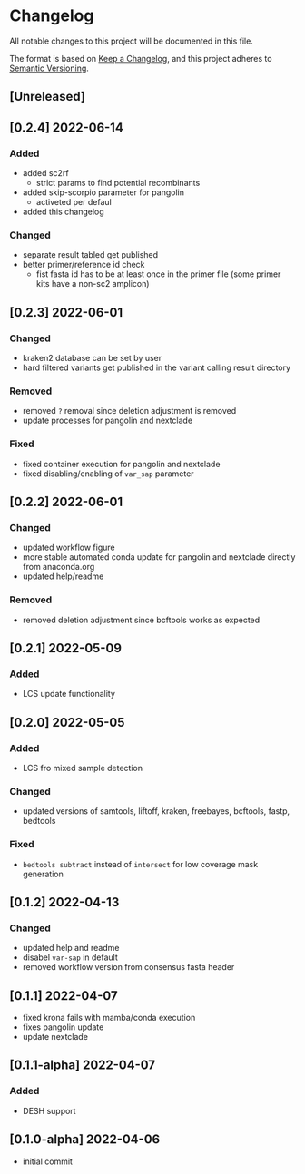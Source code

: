 # Changelog
All notable changes to this project will be documented in this file.

The format is based on [Keep a Changelog](https://keepachangelog.com/en/1.0.0/),
and this project adheres to [Semantic Versioning](https://semver.org/spec/v2.0.0.html).

## [Unreleased]

## [0.2.4] 2022-06-14

### Added

- added sc2rf 
  - strict params to find potential recombinants
- added skip-scorpio parameter for pangolin
  - activeted per defaul
- added this changelog

### Changed

- separate result tabled get published
- better primer/reference id check
  - fist fasta id has to be at least once in the primer file (some primer kits have a non-sc2 amplicon)

## [0.2.3] 2022-06-01

### Changed

- kraken2 database can be set by user
- hard filtered variants get published in the variant calling result directory

### Removed

- removed `?` removal since deletion adjustment is removed
- update processes for pangolin and nextclade

### Fixed

- fixed container execution for pangolin and nextclade
- fixed disabling/enabling of `var_sap` parameter

## [0.2.2] 2022-06-01

### Changed

- updated workflow figure
- more stable automated conda update for pangolin and nextclade directly from anaconda.org
- updated help/readme

### Removed

- removed deletion adjustment since bcftools works as expected

## [0.2.1] 2022-05-09

### Added

- LCS update functionality

## [0.2.0] 2022-05-05

### Added

- LCS fro mixed sample detection

### Changed

- updated versions of samtools, liftoff, kraken, freebayes, bcftools, fastp, bedtools

### Fixed

- `bedtools subtract` instead of `intersect` for low coverage mask generation

## [0.1.2] 2022-04-13

### Changed

- updated help and readme
- disabel `var-sap` in default
- removed workflow version from consensus fasta header

## [0.1.1] 2022-04-07

- fixed krona fails with mamba/conda execution
- fixes pangolin update
- update nextclade

## [0.1.1-alpha] 2022-04-07

### Added

- DESH support

## [0.1.0-alpha] 2022-04-06

- initial commit